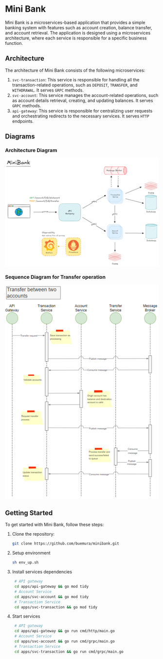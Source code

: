 # Mini Bank

Mini Bank is a microservices-based application that provides a simple banking system with features such as account creation, balance transfer, and account retrieval. The application is designed using a microservices architecture, where each service is responsible for a specific business function.

## Architecture

The architecture of Mini Bank consists of the following microservices:

1. `svc-transaction`: This service is responsible for handling all the transaction-related operations, such as `DEPOSIT`, `TRANSFER`, and `WITHDRAWAL`. It serves `GRPC` methods.
2. `svc-account`: This service manages the account-related operations, such as account details retrieval, creating, and updating balances. It serves `GRPC` methods.
3. `api-gateway`: This service is responsible for centralizing user requests and orchestrating redirects to the necessary services. It serves `HTTP` endpoints.

## Diagrams

### Architecture Diagram

![Architecture](docs/arch.png)

### Sequence Diagram for Transfer operation

![Transfer Sequence](docs/transfer-sequence.png)

## Getting Started

To get started with Mini Bank, follow these steps:

1. Clone the repository:

   ```bash
   git clone https://github.com/buemura/minibank.git
   ```

2. Setup environment

   ```bash
   sh env_up.sh

   ```

3. Install services dependencies

   ```bash
    # API gateway
    cd apps/api-gateway && go mod tidy
    # Account Service
    cd apps/svc-account && go mod tidy
    # Transaction Service
    cd apps/svc-transaction && go mod tidy
   ```

4. Start services
   ```bash
    # API gateway
    cd apps/api-gateway && go run cmd/http/main.go
    # Account Service
    cd apps/svc-account && go run cmd/grpc/main.go
    # Transaction Service
    cd apps/svc-transaction && go run cmd/grpc/main.go
   ```
